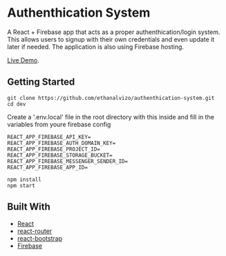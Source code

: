 # Authenthication System

A React + Firebase app that acts as a proper authenthication/login system. This allows users to signup with their own credentials and even update it later if needed. The application is also using Firebase hosting.

[Live Demo](https://auth-dev-27e8b.web.app/).

## Getting Started
```
git clone https://github.com/ethanalvizo/authenthication-system.git
cd dev
```
Create a '.env.local' file in the root directory with this inside and fill in the variables from youre firebase config
```
REACT_APP_FIREBASE_API_KEY=
REACT_APP_FIREBASE_AUTH_DOMAIN_KEY=
REACT_APP_FIREBASE_PROJECT_ID=
REACT_APP_FIREBASE_STORAGE_BUCKET=
REACT_APP_FIREBASE_MESSENGER_SENDER_ID=
REACT_APP_FIREBASE_APP_ID=
```

```
npm install
npm start
```
## Built With
* [React](https://reactjs.org/)
* [react-router](https://reactrouter.com/)
* [react-bootstrap](https://react-bootstrap.github.io/)
* [Firebase](https://firebase.google.com/)

